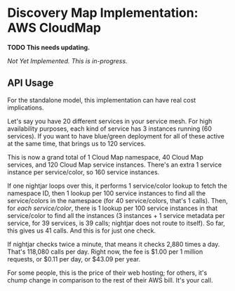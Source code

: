 # Discovery Map Implementation: AWS CloudMap

**TODO This needs updating.**

*Not Yet Implemented.  This is in-progress.*


## API Usage

For the standalone model, this implementation can have real cost implications.

Let's say you have 20 different services in your service mesh.  For high availability purposes, each kind of service has 3 instances running (60 services).  If you want to have blue/green deployment for all of these active at the same time, that brings us to 120 services.

This is now a grand total of 1 Cloud Map namespace, 40 Cloud Map services, and 120 Cloud Map service instances.  There's an extra 1 service instance per service/color, so 160 service instances.

If one nightjar loops over this, it performs 1 service/color lookup to fetch the namespace ID, then 1 lookup per 100 service instances to find all the service/colors in the namespace (for 40 service/colors, that's 1 calls).  Then, for *each service/color*, there is 1 lookup per 100 service instances in that service/color to find all the instances (3 instances + 1 service metadata per service, for 39 services, is 39 calls; nightjar does not route to itself).  So far, this gives us 41 calls.  And this is for just one check.

If nightjar checks twice a minute, that means it checks 2,880 times a day.  That's 118,080 calls per day.  Right now, the fee is $1.00 per 1 million requests, or $0.11 per day, or $43.09 per year.

For some people, this is the price of their web hosting; for others, it's chump change in comparison to the rest of their AWS bill.  It's your call.
